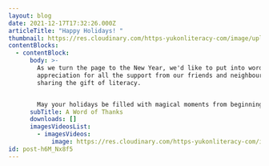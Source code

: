 ```yaml
---
layout: blog
date: 2021-12-17T17:32:26.000Z
articleTitle: "Happy Holidays! "
thumbnail: https://res.cloudinary.com/https-yukonliteracy-com/image/upload/q_35/v1648533882/screen-shot-2021-12-08-at-10.27.54-am_juzzka.png
contentBlocks:
  - contentBlock:
      body: >-
        As we turn the page to the New Year, we'd like to put into words our
        appreciation for all the support from our friends and neighbours in
        sharing the gift of literacy. 


        May your holidays be filled with magical moments from beginning to end!
      subTitle: A Word of Thanks
      downloads: []
      imagesVideosList:
        - imagesVideos:
            image: https://res.cloudinary.com/https-yukonliteracy-com/image/upload/q_35/v1648533882/screen-shot-2021-12-08-at-10.27.54-am_juzzka.png
id: post-h6M_Nx8f5
---
```


